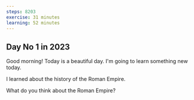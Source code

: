 ```yaml
---
steps: 8203
exercise: 31 minutes
learning: 52 minutes
---
```

## Day No 1 in 2023
Good morning! Today is a beautiful day.
I'm going to learn something new today.

I learned about the history of the Roman Empire.

What do you think about the Roman Empire?
